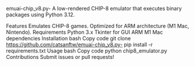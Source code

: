 emuai-chip_v8.py-
A low-rendered CHIP-8 emulator that executes binary packages using Python 3.12.

Features
Emulates CHIP-8 games.
Optimized for ARM architecture (M1 Mac, Nintendo).
Requirements
Python 3.x
Tkinter for GUI
ARM M1 Mac dependencies
Installation
bash
Copy code
git clone https://github.com/catsanftw/emuai-chip_v8.py-
pip install -r requirements.txt
Usage
bash
Copy code
python chip8_emulator.py
Contributions
Submit issues or pull requests!

